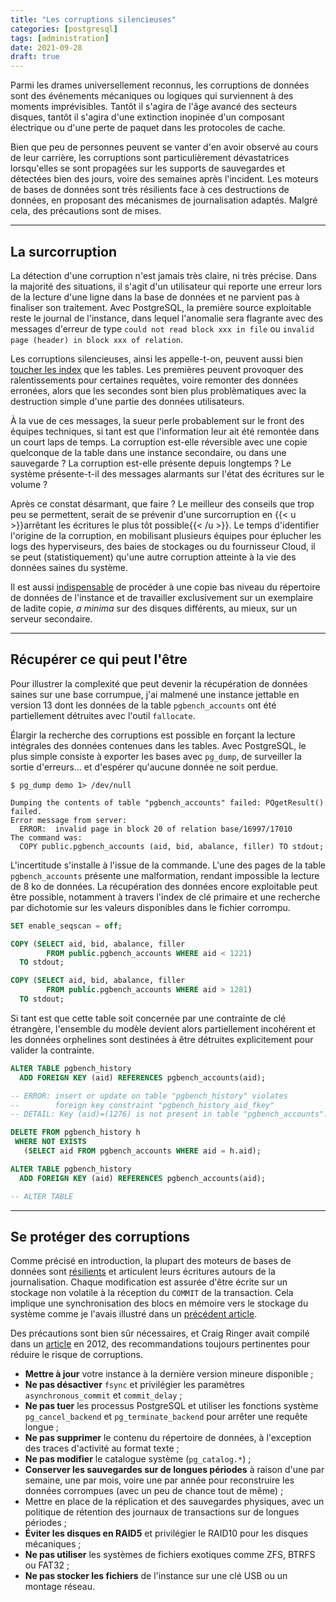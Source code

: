 ```yaml
---
title: "Les corruptions silencieuses"
categories: [postgresql]
tags: [administration]
date: 2021-09-28
draft: true
---
```


Parmi les drames universellement reconnus, les corruptions de données sont des
événements mécaniques ou logiques qui surviennent à des moments imprévisibles.
Tantôt il s'agira de l'âge avancé des secteurs disques, tantôt il s'agira d'une
extinction inopinée d'un composant électrique ou d'une perte de paquet dans les
protocoles de cache.

Bien que peu de personnes peuvent se vanter d'en avoir observé au cours de leur
carrière, les corruptions sont particulièrement dévastatrices lorsqu'elles se
sont propagées sur les supports de sauvegardes et détectées bien des jours, voire
des semaines après l'incident. Les moteurs de bases de données sont très résilients
face à ces destructions de données, en proposant des mécanismes de journalisation
adaptés. Malgré cela, des précautions sont de mises.

<!--more-->

<!--
https://thebuild.com/presentations/worst-day-fosdem-2014.pdf
-->

---

## La surcorruption

La détection d'une corruption n'est jamais très claire, ni très précise. Dans 
la majorité des situations, il s'agit d'un utilisateur qui reporte une erreur
lors de la lecture d'une ligne dans la base de données et ne parvient pas à
finaliser son traitement. Avec PostgreSQL, la première source exploitable reste
le journal de l'instance, dans lequel l'anomalie sera flagrante avec des
messages d'erreur de type `could not read block xxx in file` ou `invalid page
(header) in block xxx of relation`.

Les corruptions silencieuses, ainsi les appelle-t-on, peuvent aussi bien [toucher
les index][1] que les tables. Les premières peuvent provoquer des ralentissements
pour certaines requêtes, voire remonter des données erronées, alors que les
secondes sont bien plus problèmatiques avec la destruction simple d'une partie
des données utilisateurs.

[1]: https://www.enterprisedb.com/blog/how-to-fix-postgresql-index-corruption-deal-repair-rebuild

À la vue de ces messages, la sueur perle probablement sur le front des équipes
techniques, si tant est que l'information leur ait été remontée dans un court
laps de temps. La corruption est-elle réversible avec une copie quelconque de la
table dans une instance secondaire, ou dans une sauvegarde ? La corruption
est-elle présente depuis longtemps ? Le système présente-t-il des messages
alarmants sur l'état des écritures sur le volume ?
 
Après ce constat désarmant, que faire ? Le meilleur des conseils que trop peu se
permettent, serait de se prévenir d'une surcorruption en {{< u >}}arrêtant 
les écritures le plus tôt possible{{< /u >}}. Le temps d'identifier l'origine 
de la corruption, en mobilisant plusieurs équipes pour éplucher les logs des 
hyperviseurs, des baies de stockages ou du fournisseur Cloud, il se peut 
(statistiquement) qu'une autre corruption atteinte à la vie des données saines
du système.

Il est aussi [indispensable][2] de procéder à une copie bas niveau du répertoire
de données de l'instance et de travailler exclusivement sur un exemplaire de ladite
copie, _a minima_ sur des disques différents, au mieux, sur un serveur secondaire.

[2]: https://wiki.postgresql.org/wiki/Corruption

---

## Récupérer ce qui peut l'être

Pour illustrer la complexité que peut devenir la récupération de données saines
sur une base corrumpue, j'ai malmené une instance jettable en version 13 dont
les données de la table `pgbench_accounts` ont été partiellement détruites avec
l'outil `fallocate`.

Élargir la recherche des corruptions est possible en forçant la lecture intégrales
des données contenues dans les tables. Avec PostgreSQL, le plus simple consiste
à exporter les bases avec `pg_dump`, de surveiller la sortie d'erreurs… et 
d'espérer qu'aucune donnée ne soit perdue.

```text
$ pg_dump demo 1> /dev/null

Dumping the contents of table "pgbench_accounts" failed: PQgetResult() failed.
Error message from server: 
  ERROR:  invalid page in block 20 of relation base/16997/17010
The command was: 
  COPY public.pgbench_accounts (aid, bid, abalance, filler) TO stdout;
```

L'incertitude s'installe à l'issue de la commande. L'une des pages de la table
`pgbench_accounts` présente une malformation, rendant impossible la lecture de
8 ko de données. La récupération des données encore exploitable peut être possible,
notamment à travers l'index de clé primaire et une recherche par dichotomie sur
les valeurs disponibles dans le fichier corrompu.

```sql
SET enable_seqscan = off;

COPY (SELECT aid, bid, abalance, filler 
        FROM public.pgbench_accounts WHERE aid < 1221)
  TO stdout;

COPY (SELECT aid, bid, abalance, filler 
        FROM public.pgbench_accounts WHERE aid > 1281) 
  TO stdout;
```

Si tant est que cette table soit concernée par une contrainte de clé étrangère, 
l'ensemble du modèle devient alors partiellement incohérent et les données
orphelines sont destinées à être détruites explicitement pour valider la 
contrainte.

```sql
ALTER TABLE pgbench_history
  ADD FOREIGN KEY (aid) REFERENCES pgbench_accounts(aid);

-- ERROR: insert or update on table "pgbench_history" violates 
--        foreign key constraint "pgbench_history_aid_fkey"
-- DETAIL: Key (aid)=(1276) is not present in table "pgbench_accounts".

DELETE FROM pgbench_history h 
 WHERE NOT EXISTS
   (SELECT aid FROM pgbench_accounts WHERE aid = h.aid);

ALTER TABLE pgbench_history
  ADD FOREIGN KEY (aid) REFERENCES pgbench_accounts(aid);

-- ALTER TABLE
```

---

## Se protéger des corruptions

Comme précisé en introduction, la plupart des moteurs de bases de données sont
[résilients][3] et articulent leurs écritures autours de la journalisation. 
Chaque modification est assurée d'être écrite sur un stockage non volatile à la
réception du `COMMIT` de la transaction. Cela implique une synchronisation des
blocs en mémoire vers le stockage du système comme je l'avais illustré dans un
[précédent article][4].

[3]: https://www.postgresql.org/docs/current/wal-reliability.html
[4]: /2021/01/19/la-breve-histoire-du-fichier-backup_label/#il-était-une-fois-la-journalisation

Des précautions sont bien sûr nécessaires, et Craig Ringer avait compilé dans 
un [article][5] en 2012, des recommandations toujours pertinentes pour réduire
le risque de corruptions.

[5]: http://blog.ringerc.id.au/2012/10/avoiding-postgresql-database-corruption.html

* **Mettre à jour** votre instance à la dernière version mineure disponible ;
* **Ne pas désactiver** `fsync` et privilégier les paramètres `asynchronous_commit`
  et `commit_delay` ;
* **Ne pas tuer** les processus PostgreSQL et utiliser les fonctions système
  `pg_cancel_backend` et `pg_terminate_backend` pour arrêter une requête longue ;
* **Ne pas supprimer** le contenu du répertoire de données, à l'exception des
  traces d'activité au format texte ;
* **Ne pas modifier** le catalogue système (`pg_catalog.*`) ;
* **Conserver les sauvegardes sur de longues périodes** à raison d'une par semaine,
  une par mois, voire une par année pour reconstruire les données corrompues
  (avec un peu de chance tout de même) ;
* Mettre en place de la réplication et des sauvegardes physiques, avec un politique
  de rétention des journaux de transactions sur de longues périodes ;
* **Éviter les disques en RAID5** et privilégier le RAID10 pour les disques mécaniques ;
* **Ne pas utiliser** les systèmes de fichiers exotiques comme ZFS, BTRFS ou FAT32 ;
* **Ne pas stocker les fichiers** de l'instance sur une clé USB ou un montage
  réseau.



<!--
* checksums
* supervision
-->

